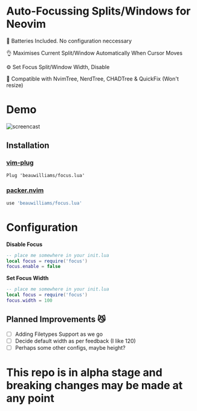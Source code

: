 # Auto-Focussing Splits/Windows for Neovim

🔋 Batteries Included. No configuration neccessary

👌 Maximises Current Split/Window Automatically When Cursor Moves

⚙️  Set Focus Split/Window Width, Disable

🙌 Compatible with NvimTree, NerdTree, CHADTree & QuickFix (Won't resize)

# Demo

![screencast](https://i.ibb.co/17J882Y/ezgif-1-b3b5a4e585d9.gif)

## Installation
### [vim-plug](https://github.com/junegunn/vim-plug)
```vim
Plug 'beauwilliams/focus.lua'
```
### [packer.nvim](https://github.com/wbthomason/packer.nvim)
```lua
use 'beauwilliams/focus.lua'
```

# Configuration
**Disable Focus**
```lua
-- place me somewhere in your init.lua
local focus = require('focus')
focus.enable = false
```

**Set Focus Width**
```lua
-- place me somewhere in your init.lua
local focus = require('focus')
focus.width = 100
```

## Planned Improvements 😼

- [ ] Adding Filetypes Support as we go
- [ ] Decide default width as per feedback (I like 120)
- [ ] Perhaps some other configs, maybe height?

# This repo is in alpha stage and breaking changes may be made at any point

